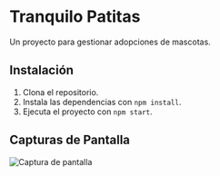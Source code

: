 # Tranquilo Patitas

Un proyecto para gestionar adopciones de mascotas.

## Instalación

1. Clona el repositorio.
2. Instala las dependencias con `npm install`.
3. Ejecuta el proyecto con `npm start`.

## Capturas de Pantalla

![Captura de pantalla](public/imgs/screenshot.png)